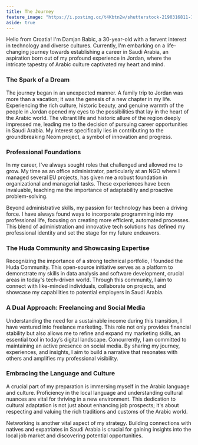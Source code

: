 ```yaml
---
title: The Journey
feature_image: "https://i.postimg.cc/t4Kbtn2w/shutterstock-2190316811-1170.webp"
aside: true
---
```


Hello from Croatia! I'm Damjan Babic, a 30-year-old with a fervent interest in technology and diverse cultures. Currently, I'm embarking on a life-changing journey towards establishing a career in Saudi Arabia, an aspiration born out of my profound experience in Jordan, where the intricate tapestry of Arabic culture captivated my heart and mind.

### The Spark of a Dream

The journey began in an unexpected manner. A family trip to Jordan was more than a vacation; it was the genesis of a new chapter in my life. Experiencing the rich culture, historic beauty, and genuine warmth of the people in Jordan opened my eyes to the possibilities that lay in the heart of the Arabic world. The vibrant life and historic allure of the region deeply impressed me, leading me to the decision of pursuing career opportunities in Saudi Arabia. My interest specifically lies in contributing to the groundbreaking Neom project, a symbol of innovation and progress.

### Professional Foundations

In my career, I've always sought roles that challenged and allowed me to grow. My time as an office administrator, particularly at an NGO where I managed several EU projects, has given me a robust foundation in organizational and managerial tasks. These experiences have been invaluable, teaching me the importance of adaptability and proactive problem-solving.

Beyond administrative skills, my passion for technology has been a driving force. I have always found ways to incorporate programming into my professional life, focusing on creating more efficient, automated processes. This blend of administration and innovative tech solutions has defined my professional identity and set the stage for my future endeavors.

### The Huda Community and Showcasing Expertise

Recognizing the importance of a strong technical portfolio, I founded the Huda Community. This open-source initiative serves as a platform to demonstrate my skills in data analysis and software development, crucial areas in today's tech-driven world. Through this community, I aim to connect with like-minded individuals, collaborate on projects, and showcase my capabilities to potential employers in Saudi Arabia.

### A Dual Approach: Freelancing and Social Media

Understanding the need for a sustainable income during this transition, I have ventured into freelance marketing. This role not only provides financial stability but also allows me to refine and expand my marketing skills, an essential tool in today’s digital landscape. Concurrently, I am committed to maintaining an active presence on social media. By sharing my journey, experiences, and insights, I aim to build a narrative that resonates with others and amplifies my professional visibility.

### Embracing the Language and Culture

A crucial part of my preparation is immersing myself in the Arabic language and culture. Proficiency in the local language and understanding cultural nuances are vital for thriving in a new environment. This dedication to cultural adaptation is not just about enhancing job prospects; it's about respecting and valuing the rich traditions and customs of the Arabic world.

Networking is another vital aspect of my strategy. Building connections with natives and expatriates in Saudi Arabia is crucial for gaining insights into the local job market and discovering potential opportunities.

